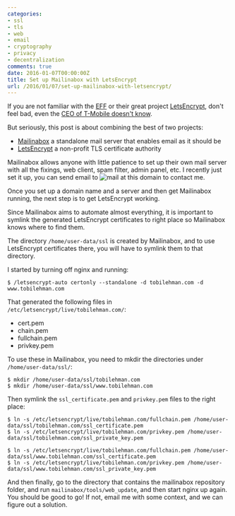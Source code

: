 ```yaml
---
categories:
- ssl
- tls
- web
- email
- cryptography
- privacy
- decentralization
comments: true
date: 2016-01-07T00:00:00Z
title: Set up Mailinabox with LetsEncrypt
url: /2016/01/07/set-up-mailinabox-with-letsencrypt/
---
```


If you are not familiar with the [EFF](https://eff.org) or their great project [LetsEncrypt](https://letsencrypt.org),
don't feel bad, even the [CEO of T-Mobile doesn't know](http://techcrunch.com/2016/01/07/who-the-f-is-the-eff-john-legere-wants-to-know/).

But seriously, this post is about combining the best of two projects:

 - [Mailinabox](https://mailinabox.email/) a standalone mail server that enables email as it should be
 - [LetsEncrypt](https://letsencrypt.org) a non-profit TLS certificate authority

Mailinabox allows anyone with little patience to set up their own mail server with all the fixings, web client, 
spam filter, admin panel, etc. I recently just set it up, you can send email to ![mail at this domain](/images/email_address.png) to contact me.

Once you set up a domain name and a server and then get Mailinabox running, the next step is to get LetsEncrypt working.

Since Mailinabox aims to automate almost everything, it is important to symlink the generated LetsEncrypt certificates to right place so Mailinabox knows where to find them.

The directory `/home/user-data/ssl` is created by Mailinabox, and to use LetsEncrypt certificates there, you will have to symlink them to that directory.

I started by turning off nginx and running:

```
$ /letsencrypt-auto certonly --standalone -d tobilehman.com -d www.tobilehman.com
```

That generated the following files in `/etc/letsencrypt/live/tobilehman.com/`:

- cert.pem
- chain.pem
- fullchain.pem
- privkey.pem

To use these in Mailinabox, you need to mkdir the directories under `/home/user-data/ssl/`:

```
$ mkdir /home/user-data/ssl/tobilehman.com
$ mkdir /home/user-data/ssl/www.tobilehman.com
```

Then symlink the `ssl_certificate.pem` and `privkey.pem` files to the right place:

```
$ ln -s /etc/letsencrypt/live/tobilehman.com/fullchain.pem /home/user-data/ssl/tobilehman.com/ssl_certificate.pem
$ ln -s /etc/letsencrypt/live/tobilehman.com/privkey.pem /home/user-data/ssl/tobilehman.com/ssl_private_key.pem

$ ln -s /etc/letsencrypt/live/tobilehman.com/fullchain.pem /home/user-data/ssl/www.tobilehman.com/ssl_certificate.pem
$ ln -s /etc/letsencrypt/live/tobilehman.com/privkey.pem /home/user-data/ssl/www.tobilehman.com/ssl_private_key.pem
```

And then finally, go to the directory that contains the mailinabox repository folder, and 
run `mailinabox/tools/web_update`, and then start nginx up again. You should be good to go! If not, email me with 
some context, and we can figure out a solution.
